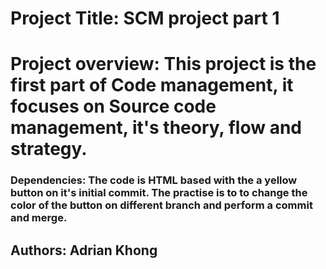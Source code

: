 # Project Title: SCM project part 1

# Project overview: This project is the first part of Code management, it focuses on Source code management, it's theory, flow and strategy.

### Dependencies: The code is HTML based with the a yellow button on it's initial commit. The practise is to to change the color of the button on different branch and perform a commit and merge.

## Authors: Adrian Khong
